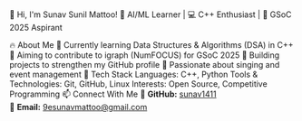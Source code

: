 👋 Hi, I'm Sunav Sunil Mattoo!
🤖 AI/ML Learner | 💻 C++ Enthusiast | 🚀 GSoC 2025 Aspirant

🔥 About Me
🌱 Currently learning Data Structures & Algorithms (DSA) in C++
🎯 Aiming to contribute to igraph (NumFOCUS) for GSoC 2025
📂 Building projects to strengthen my GitHub profile
🎤 Passionate about singing and event management
🚀 Tech Stack
Languages: C++, Python
Tools & Technologies: Git, GitHub, Linux
Interests: Open Source, Competitive Programming
📫 Connect With Me
🔗 **GitHub:** [sunav1411](https://github.com/sunav1411)  
📧 **Email:** [9esunavmattoo@gmail.com](mailto:9esunavmattoo@gmail.com)



 
 
